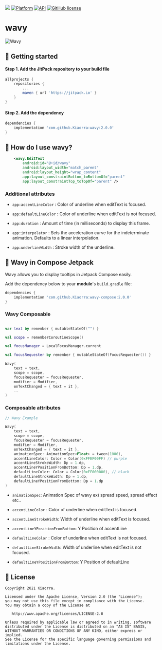 [![](https://jitpack.io/v/Kiaorra/Wavy.svg)](https://jitpack.io/#Kiaorra/Wavy)
[![Platform](https://img.shields.io/badge/platform-android-green.svg)](http://developer.android.com/index.html)
[![API](https://img.shields.io/badge/API-21%2B-blue.svg?style=flat)](https://android-arsenal.com/api?level=21)
[![GitHub license](https://img.shields.io/badge/license-Apache%20License%202.0-blue.svg?style=flat)](https://www.apache.org/licenses/LICENSE-2.0)

wavy
==============
<img src="/sample.gif?raw=true" alt="Wavy" />

🔧 Getting started
--------
#### Step 1. Add the JitPack repository to your build file

```gradle
allprojects {
	repositories {
		...
		maven { url 'https://jitpack.io' }
	}
}
```
  
#### Step 2. Add the dependency

```gradle
dependencies {
	implementation 'com.github.Kiaorra:wavy:2.0.0'
}
```

🤔 How do I use wavy?
----------------------------
```xml
    <wavy.EditText
        android:id="@+id/wavy"
        android:layout_width="match_parent"
        android:layout_height="wrap_content"
        app:layout_constraintBottom_toBottomOf="parent"
        app:layout_constraintTop_toTopOf="parent" />
```

### Additional attributes

- `app:accentLineColor` :  Color of underline when editText is focused.

- `app:defaultLineColor` : Color of underline when editText is not focused.

- `app:duration` : Amount of time (in milliseconds) to display this frame.

- `app:interpolator` : Sets the acceleration curve for the indeterminate animation. Defaults to a linear interpolation.

- `app:underlineWidth` : Stroke width of the underline.

🌊 Wavy in Compose Jetpack
----------------------------
Wavy allows you to display tooltips in Jetpack Compose easily.

Add the dependency below to your **module**'s `build.gradle` file:

```gradle
dependencies {
	implementation 'com.github.Kiaorra:wavy-compose:2.0.0'
}
```

### Wavy Composable

```kotlin

var text by remember { mutableStateOf("") }

val scope = rememberCoroutineScope()

val focusManager = LocalFocusManager.current

val focusRequester by remember { mutableStateOf(FocusRequester()) }

Wavy(
    text = text,
    scope = scope,
    focusRequester = focusRequester,
    modifier = Modifier,
    onTextChanged = { text = it },
    ..
)
```

### Composable attributes
```kotlin
// Wavy Example

Wavy(
    text = text,
    scope = scope,
    focusRequester = focusRequester,
    modifier = Modifier,
    onTextChanged = { text = it },
    animationSpec: AnimationSpec<Float> = tween(1000),
    accentLineColor: Color = Color(0xFFEF00FF) // purple
    accentLineStrokeWidth: Dp = 1.dp,
    accentLineYPositionFromBottom: Dp = 1.dp,
    defaultLineColor: Color = Color(0xFF000000), // black
    defaultLineStrokeWidth: Dp = 1.dp,
    defaultLineYPositionFromBottom: Dp = 1.dp
)
```


- `animationSpec`: Animation Spec of wavy ex) spread speed, spread effect etc..
  
- `accentLineColor` :  Color of underline when editText is focused.

- `accentLineStrokeWidth`: Width of underline when editText is focused.
  
- `accentLineYPositionFromBottom`: Y Position of accentLine

- `defaultLineColor` : Color of underline when editText is not focused.

- `defaultLineStrokeWidth`: Width of underline when editText is not focused.

- `defaultLineYPositionFromBottom`: Y Position of defaultLine

📃 License
-------

    Copyright 2021 Kiaorra.

    Licensed under the Apache License, Version 2.0 (the "License");
    you may not use this file except in compliance with the License.
    You may obtain a copy of the License at

       http://www.apache.org/licenses/LICENSE-2.0

    Unless required by applicable law or agreed to in writing, software
    distributed under the License is distributed on an "AS IS" BASIS,
    WITHOUT WARRANTIES OR CONDITIONS OF ANY KIND, either express or implied.
    See the License for the specific language governing permissions and
    limitations under the License.
